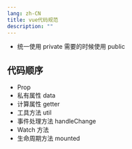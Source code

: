 ```yaml
---
lang: zh-CN
title: vue代码规范
description: ""
---
```


- 统一使用 private 需要的时候使用 public

## 代码顺序

- Prop
- 私有属性 data
- 计算属性 getter
- 工具方法 util
- 事件处理方法 handleChange
- Watch 方法
- 生命周期方法 mounted
